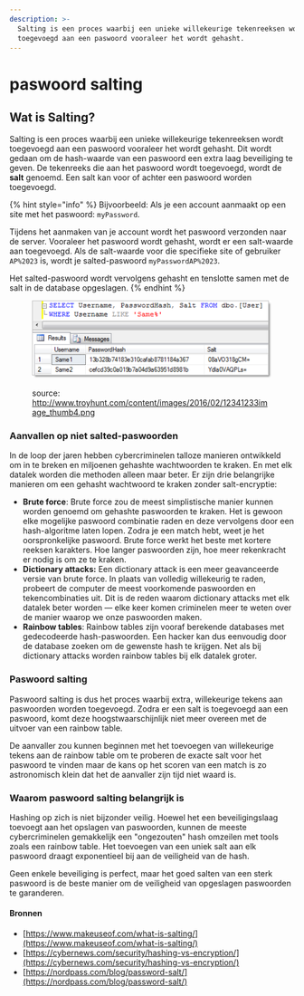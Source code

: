 ```yaml
---
description: >-
  Salting is een proces waarbij een unieke willekeurige tekenreeksen wordt
  toegevoegd aan een paswoord vooraleer het wordt gehasht.
---
```


# paswoord salting

## Wat is Salting?

Salting is een proces waarbij een unieke willekeurige tekenreeksen wordt toegevoegd aan een paswoord vooraleer het wordt gehasht. Dit wordt gedaan om de hash-waarde van een paswoord een extra laag beveiliging te geven. De tekenreeks die aan het paswoord wordt toegevoegd, wordt de **salt** genoemd. Een salt kan voor of achter een paswoord worden toegevoegd.

{% hint style="info" %}
Bijvoorbeeld: Als je een account aanmaakt op een site met het paswoord: `myPassword`.&#x20;

Tijdens het aanmaken van je account wordt het paswoord verzonden naar de server. Vooraleer het paswoord wordt gehasht, wordt er een salt-waarde aan toegevoegd. Als de salt-waarde voor die specifieke site of gebruiker `AP%2023` is, wordt je salted-paswoord `myPasswordAP%2023`.

Het salted-paswoord wordt vervolgens gehasht en tenslotte samen met de salt in de database opgeslagen.
{% endhint %}

<figure><img src="../../.gitbook/assets/image (7).png" alt=""><figcaption><p>source: <a href="http://www.troyhunt.com/content/images/2016/02/12341233image_thumb4.png">http://www.troyhunt.com/content/images/2016/02/12341233image_thumb4.png</a></p></figcaption></figure>

### Aanvallen op niet salted-paswoorden

In de loop der jaren hebben cybercriminelen talloze manieren ontwikkeld om in te breken en miljoenen gehashte wachtwoorden te kraken. En met elk datalek worden die methoden alleen maar beter. Er zijn drie belangrijke manieren om een gehasht wachtwoord te kraken zonder salt-encryptie:

* **Brute force**: Brute force zou de meest simplistische manier kunnen worden genoemd om gehashte paswoorden te kraken. Het is gewoon elke mogelijke paswoord combinatie raden en deze vervolgens door een hash-algoritme laten lopen. Zodra je een match hebt, weet je het oorspronkelijke paswoord. Brute force werkt het beste met kortere reeksen karakters. Hoe langer paswoorden zijn, hoe meer rekenkracht er nodig is om ze te kraken.
* **Dictionary attacks:** Een dictionary attack is een meer geavanceerde versie van brute force. In plaats van volledig willekeurig te raden, probeert de computer de meest voorkomende paswoorden en tekencombinaties uit. Dit is de reden waarom dictionary attacks met elk datalek beter worden — elke keer komen criminelen meer te weten over de manier waarop we onze paswoorden maken.
* **Rainbow tables**: Rainbow tables zijn vooraf berekende databases met gedecodeerde hash-paswoorden. Een hacker kan dus eenvoudig door de database zoeken om de gewenste hash te krijgen. Net als bij dictionary attacks worden rainbow tables bij elk datalek groter.

### Paswoord salting

Paswoord salting is dus het proces waarbij extra, willekeurige tekens aan paswoorden worden toegevoegd. Zodra er een salt is toegevoegd aan een paswoord, komt deze hoogstwaarschijnlijk niet meer overeen met de uitvoer van een rainbow table.

De aanvaller zou kunnen beginnen met het toevoegen van willekeurige tekens aan de rainbow table om te proberen de exacte salt voor het paswoord te vinden maar de kans op het scoren van een match is zo astronomisch klein dat het de aanvaller zijn tijd niet waard is.

### Waarom paswoord salting belangrijk is

Hashing op zich is niet bijzonder veilig. Hoewel het een beveiligingslaag toevoegt aan het opslagen van paswoorden, kunnen de meeste cybercriminelen gemakkelijk een "ongezouten" hash omzeilen met tools zoals een rainbow table. Het toevoegen van een uniek salt aan elk paswoord draagt exponentieel bij aan de veiligheid van de hash.

Geen enkele beveiliging is perfect, maar het goed salten van een sterk paswoord is de beste manier om de veiligheid van opgeslagen paswoorden te garanderen.

#### Bronnen

* [https://www.makeuseof.com/what-is-salting/](https://www.makeuseof.com/what-is-salting/)
* [https://cybernews.com/security/hashing-vs-encryption/](https://cybernews.com/security/hashing-vs-encryption/)
* [https://nordpass.com/blog/password-salt/](https://nordpass.com/blog/password-salt/)
